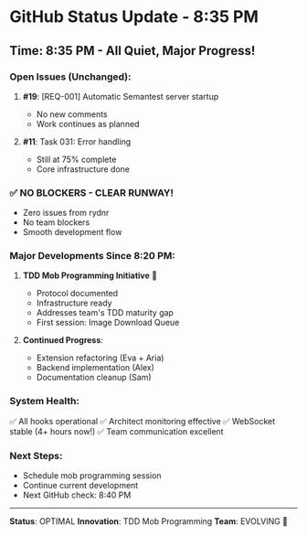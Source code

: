 # GitHub Status Update - 8:35 PM

## Time: 8:35 PM - All Quiet, Major Progress!

### Open Issues (Unchanged):
1. **#19**: [REQ-001] Automatic Semantest server startup
   - No new comments
   - Work continues as planned
   
2. **#11**: Task 031: Error handling
   - Still at 75% complete
   - Core infrastructure done

### ✅ NO BLOCKERS - CLEAR RUNWAY!
- Zero issues from rydnr
- No team blockers
- Smooth development flow

### Major Developments Since 8:20 PM:
1. **TDD Mob Programming Initiative** 🎯
   - Protocol documented
   - Infrastructure ready
   - Addresses team's TDD maturity gap
   - First session: Image Download Queue

2. **Continued Progress**:
   - Extension refactoring (Eva + Aria)
   - Backend implementation (Alex)
   - Documentation cleanup (Sam)

### System Health:
✅ All hooks operational
✅ Architect monitoring effective
✅ WebSocket stable (4+ hours now!)
✅ Team communication excellent

### Next Steps:
- Schedule mob programming session
- Continue current development
- Next GitHub check: 8:40 PM

---
**Status**: OPTIMAL
**Innovation**: TDD Mob Programming
**Team**: EVOLVING 🚀